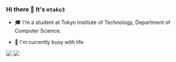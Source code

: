### Hi there 👋 It's `mtaku3`

- 🎓 I'm a student at Tokyo Institute of Technology, Department of Computer Science.
<!-- - 🔭 I’m currently working on `AutoMuteUs-Portable` and `STAN` -->
- 💯 I'm currently busy with life
<!-- - 🌱 I’m currently learning `Artificial Intelligence especially about Deep Learning` -->
<!--
- 👯 I’m looking to collaborate on ...
- 🤔 I’m looking for help with ...
- 💬 Ask me about ...
- 📫 How to reach me: ...
- 😄 Pronouns: ...
- ⚡ Fun fact: ...
-->

<img src="https://github-readme-stats.vercel.app/api?username=mtaku3&show_icons=true&theme=radical&count_private=true" />
<img src="https://github-readme-stats.vercel.app/api/top-langs/?username=anuraghazra&layout=compact&theme=radical" />
